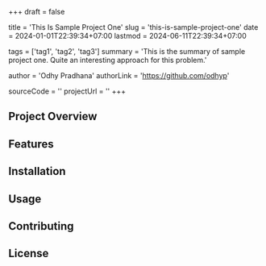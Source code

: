 +++
draft = false

title = 'This Is Sample Project One'
slug = 'this-is-sample-project-one'
date = 2024-01-01T22:39:34+07:00
lastmod = 2024-06-11T22:39:34+07:00

tags = ['tag1', 'tag2', 'tag3']
summary = 'This is the summary of sample project one. Quite an interesting approach for this problem.'

author = 'Odhy Pradhana'
authorLink = 'https://github.com/odhyp'

sourceCode = ''
projectUrl = ''
+++

## Project Overview

<!-- Provide an overview of the project -->

## Features

<!-- List and describe the features of the project -->

## Installation

<!-- Provide instructions on how to install and use the project -->

## Usage

<!-- Provide usage examples and instructions -->

## Contributing

<!-- Explain how others can contribute to the project -->

## License

<!-- Include licensing information -->
